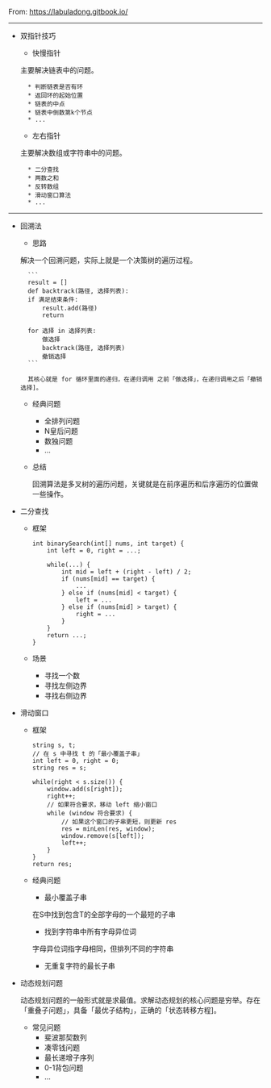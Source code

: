From: https://labuladong.gitbook.io/
***
* 双指针技巧
    * 快慢指针

    主要解决链表中的问题。

        * 判断链表是否有环
        * 返回环的起始位置
        * 链表的中点
        * 链表中倒数第k个节点
        * ...
    * 左右指针

    主要解决数组或字符串中的问题。

        * 二分查找
        * 两数之和
        * 反转数组
        * 滑动窗口算法
        * ...

***
* 回溯法
    * 思路

    解决一个回溯问题，实际上就是一个决策树的遍历过程。

        ```
        result = []
        def backtrack(路径, 选择列表):
        if 满足结束条件:
            result.add(路径)
            return

        for 选择 in 选择列表:
            做选择
            backtrack(路径, 选择列表)
            撤销选择
        ```

        其核心就是 for 循环里面的递归，在递归调用 之前「做选择」，在递归调用之后「撤销选择]。  

    * 经典问题
        * 全排列问题
        * N皇后问题
        * 数独问题
        * ...
    * 总结

        回溯算法是多叉树的遍历问题，关键就是在前序遍历和后序遍历的位置做一些操作。
        
* 二分查找
    * 框架
    
        ```
        int binarySearch(int[] nums, int target) {
            int left = 0, right = ...;

            while(...) {
                int mid = left + (right - left) / 2;
                if (nums[mid] == target) {
                    ...
                } else if (nums[mid] < target) {
                    left = ...
                } else if (nums[mid] > target) {
                    right = ...
                }
            }
            return ...;
        }
        ```

    * 场景
        * 寻找一个数
        * 寻找左侧边界
        * 寻找右侧边界
* 滑动窗口
    * 框架
    
        ```
        string s, t;
        // 在 s 中寻找 t 的「最小覆盖子串」
        int left = 0, right = 0;
        string res = s;

        while(right < s.size()) {
            window.add(s[right]);
            right++;
            // 如果符合要求，移动 left 缩小窗口
            while (window 符合要求) {
                // 如果这个窗口的子串更短，则更新 res
                res = minLen(res, window);
                window.remove(s[left]);
                left++;
            }
        }
        return res;
        ```

    * 经典问题
        * 最小覆盖子串

        在S中找到包含T的全部字母的一个最短的子串

        * 找到字符串中所有字母异位词

        字母异位词指字母相同，但排列不同的字符串

        * 无重复字符的最长子串

* 动态规划问题

    动态规划问题的一般形式就是求最值。求解动态规划的核心问题是穷举。存在「重叠子问题」，具备「最优子结构」，正确的「状态转移方程]。

    * 常见问题
        * 斐波那契数列
        * 凑零钱问题
        * 最长递增子序列
        * 0-1背包问题
        * ...